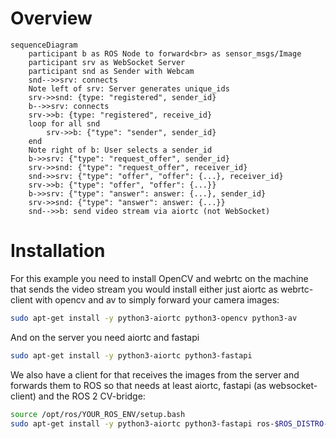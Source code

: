 # Overview

```mermaid
sequenceDiagram
    participant b as ROS Node to forward<br> as sensor_msgs/Image
    participant srv as WebSocket Server
    participant snd as Sender with Webcam
    snd-->>srv: connects
    Note left of srv: Server generates unique_ids
    srv->>snd: {type: "registered", sender_id}
    b-->>srv: connects
    srv->>b: {type: "registered", receive_id}
    loop for all snd
        srv->>b: {"type": "sender", sender_id}
    end
    Note right of b: User selects a sender_id
    b->>srv: {"type": "request_offer", sender_id}
    srv->>snd: {"type": "request_offer", receiver_id}
    snd->>srv: {"type": "offer", "offer": {...}, receiver_id}
    srv->>b: {"type": "offer", "offer": {...}}
    b->>srv: {"type": "answer": answer: {...}, sender_id}
    srv->>snd: {"type": "answer": answer: {...}}
    snd-->>b: send video stream via aiortc (not WebSocket)
```

# Installation
For this example you need to install OpenCV and webrtc on the machine that sends the video stream you would install either just aiortc as webrtc-client with opencv and av to simply forward your camera images:
```bash
sudo apt-get install -y python3-aiortc python3-opencv python3-av
```

And on the server you need aiortc and fastapi
```bash
sudo apt-get install -y python3-aiortc python3-fastapi
```

We also have a client for that receives the images from the server and forwards them to ROS so that needs at least aiortc, fastapi (as websocket-client) and the ROS 2 CV-bridge:
```bash
source /opt/ros/YOUR_ROS_ENV/setup.bash
sudo apt-get install -y python3-aiortc python3-fastapi ros-$ROS_DISTRO-cv-bridge
```